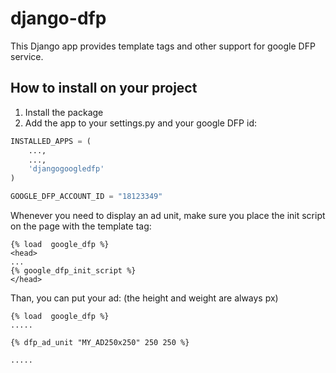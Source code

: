 django-dfp
==========

This Django app provides template tags and other support for google DFP service.

How to install on your project
-------------------------------

1. Install the package
2. Add the app to your settings.py and your google DFP id:

```python
INSTALLED_APPS = (
    ...,
    ...,
    'djangogoogledfp'
)

GOOGLE_DFP_ACCOUNT_ID = "18123349"


```



Whenever you need to display an ad unit, make sure you place the init script on the page with the template tag:

```django
{% load  google_dfp %}
<head>
...
{% google_dfp_init_script %}
</head>
```

Than, you can put your ad:
(the height and weight are always px)

```django
{% load  google_dfp %}
.....

{% dfp_ad_unit "MY_AD250x250" 250 250 %}

.....
```

